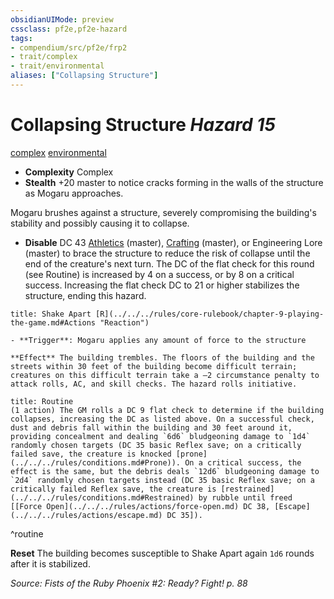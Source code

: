 ```yaml
---
obsidianUIMode: preview
cssclass: pf2e,pf2e-hazard
tags:
- compendium/src/pf2e/frp2
- trait/complex
- trait/environmental
aliases: ["Collapsing Structure"]
---
```

# Collapsing Structure *Hazard 15*  
[complex](../../../rules/traits/complex.md)  [environmental](../../../rules/traits/environmental.md)  

- **Complexity** Complex
- **Stealth** +20 master to notice cracks forming in the walls of the structure as Mogaru approaches.  

Mogaru brushes against a structure, severely compromising the building's stability and possibly causing it to collapse.

- **Disable** DC 43 [Athletics](../../skills.md#Athletics) (master), [Crafting](../../skills.md#Crafting) (master), or Engineering Lore (master) to brace the structure to reduce the risk of collapse until the end of the creature's next turn. The DC of the flat check for this round (see Routine) is increased by 4 on a success, or by 8 on a critical success. Increasing the flat check DC to 21 or higher stabilizes the structure, ending this hazard.  
     
```ad-embed-ability
title: Shake Apart [R](../../../rules/core-rulebook/chapter-9-playing-the-game.md#Actions "Reaction")

- **Trigger**: Mogaru applies any amount of force to the structure

**Effect** The building trembles. The floors of the building and the streets within 30 feet of the building become difficult terrain; creatures on this difficult terrain take a –2 circumstance penalty to attack rolls, AC, and skill checks. The hazard rolls initiative.
```

```ad-pf2-summary
title: Routine
(1 action) The GM rolls a DC 9 flat check to determine if the building collapses, increasing the DC as listed above. On a successful check, dust and debris fall within the building and 30 feet around it, providing concealment and dealing `6d6` bludgeoning damage to `1d4` randomly chosen targets (DC 35 basic Reflex save; on a critically failed save, the creature is knocked [prone](../../../rules/conditions.md#Prone)). On a critical success, the effect is the same, but the debris deals `12d6` bludgeoning damage to `2d4` randomly chosen targets instead (DC 35 basic Reflex save; on a critically failed Reflex save, the creature is [restrained](../../../rules/conditions.md#Restrained) by rubble until freed [[Force Open](../../../rules/actions/force-open.md) DC 38, [Escape](../../../rules/actions/escape.md) DC 35]).
```
^routine

**Reset** The building becomes susceptible to Shake Apart again `1d6` rounds after it is stabilized.  

*Source: Fists of the Ruby Phoenix #2: Ready? Fight! p. 88*
